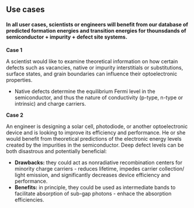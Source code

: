 ## Use cases
#### In all user cases, scientists or engineers will benefit from our database of predicted formation energies and transition energies for thounsdands of semiconductor + impurity + defect site systems.

**Case 1**

A scientist would like to examine theoretical information on how certain defects such as vacancies, native or impurity interstitials or substitutions, surface states, and grain boundaries can influence their optoelectronic properties.
* Native defects determine the equilibrium Fermi level in the semiconductor, and thus the nature of conductivity (p-type, n-type or intrinsic) and charge carriers.
	
**Case 2**

An engineer is designing a solar cell, photodiode, or another optoelectronic device and is looking to improve its efficiency and performance.  He or she would benefit from theoretical predictions of the electronic energy levels created by the impurities in the semiconductor.  Deep defect levels can be both disastrous and potentially beneficial:
* **Drawbacks:** they could act as nonradiative recombination centers for minority charge carriers - reduces lifetime, impedes carrier collection/ light emission, and significantly decreases device efficiency and performance.
* **Benefits:** in principle, they could be used as intermediate bands to facilitate absorption of sub-gap photons - enhace the absorption efficiencies.
